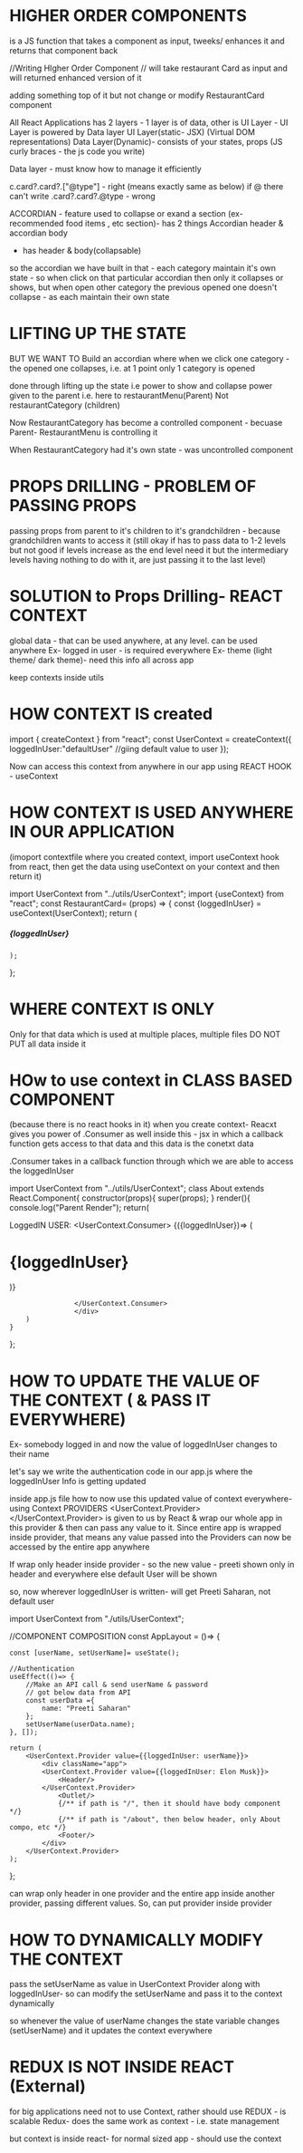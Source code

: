# HIGHER ORDER COMPONENTS

is a JS function that takes a component as input, tweeks/ enhances it and returns that component back

//Writing HIgher Order Component
// will take restaurant Card as input and will returned enhanced version of it

adding something top of it but not change or modify RestaurantCard component


All React Applications has 2 layers - 1 layer is of data, other is UI Layer - UI Layer is powered by Data layer
UI Layer(static- JSX) (Virtual DOM representations)
Data Layer(Dynamic)- consists of your states, props (JS curly braces - the js code you write)

Data layer - must know how to manage it efficiently

c.card?.card?.["@type"] - right (means exactly same as below)
if @ there can't write .card?.card?.@type - wrong 

ACCORDIAN - feature used to collapse or exand a section (ex- recommended food items , etc section)- has 2 things Accordian header & accordian body

- has header & body(collapsable)

so the accordian we have built in that - each category maintain it's own state - so when click on that particular accordian then only it collapses or shows, but when open other category the previous opened one doesn't collapse - as each maintain their own state

# LIFTING UP THE STATE
BUT WE WANT TO Build an accordian where when we click one category - the opened one collapses, i.e. at 1 point only 1 category is opened

done through lifting up the state
i.e power to show and collapse power given to the parent i.e. here to restaurantMenu(Parent) Not restaurantCategory (children)

Now RestaurantCategory has become a controlled component - becuase Parent- RestaurantMenu is controlling it


When RestaurantCategory had it's own state - was uncontrolled component

# PROPS DRILLING - PROBLEM OF PASSING PROPS
passing props from parent to it's children to it's grandchildren - because grandchildren wants to access it
(still okay if has to pass data to 1-2 levels but not good if levels increase as the end level need it but the intermediary levels having nothing to do with it, are just passing it to the last level)

# SOLUTION to Props Drilling- REACT CONTEXT 
global data - that can be used anywhere, at any level. 
can be used anywhere
Ex- logged in user - is required everywhere
Ex- theme (light theme/ dark theme)- need this info all across app

keep contexts inside utils

# HOW CONTEXT IS created

import { createContext } from "react";
const UserContext = createContext({
    loggedInUser:"defaultUser" //giing default value to user
});

Now can access this context from anywhere in our app using REACT HOOK - useContext


# HOW CONTEXT IS USED ANYWHERE IN OUR APPLICATION
(imoport contextfile where you created context, import useContext hook from react, then get the data using useContext on your context and then return it)


import UserContext from "../utils/UserContext";
import {useContext} from "react";
const RestaurantCard= (props) => {
    const {loggedInUser} = useContext(UserContext);
     return (
        <div className="m-4 p-4 w-[250px] h-[530px] bg-gray-100 rounded-lg hover:bg-gray-300">
            <h5 className="font-bold">{loggedInUser}</h5>
        </div>

    );

};

# WHERE CONTEXT IS ONLY
Only for that data which is used at multiple places, multiple files
DO NOT PUT all data inside it 

# HOw to use context in CLASS BASED COMPONENT
(because there is no react hooks in it)
when you create context- Reacxt gives you power of .Consumer as well
inside this - jsx in which a callback function gets access to that data and this data is the conetxt data

.Consumer takes in a callback function through which we are able to access the loggedInUser

import UserContext from "../utils/UserContext";
class About extends React.Component{
    constructor(props){
        super(props);
    }
render(){
        console.log("Parent Render");
        return(
                <div> LoggedIN USER: 
                    <UserContext.Consumer>
                        {({loggedInUser})=> (<h1>{loggedInUser}</h1>)}
                    
                    </UserContext.Consumer>
                    </div>
        )
    }
};

# HOW TO UPDATE THE VALUE OF THE CONTEXT ( & PASS IT EVERYWHERE)

Ex- somebody logged in and now the value of loggedInUser changes to their name

let's say we write the authentication code in our app.js where the loggedInUser Info is getting updated

inside app.js file 
how to now use this updated value of context everywhere- using Context PROVIDERS
<UserContext.Provider></UserContext.Provider> is given to us by React & wrap our whole app in this provider & then can pass any value to it. Since entire app is wrapped inside provider, that means any value passed into the Providers can now be accessed by the entire app anywhere

If wrap only header inside provider - so the new value - preeti shown only in header and everywhere else default User will be shown

so, now wherever loggedInUser is written- will get Preeti Saharan, not default user

import UserContext from "./utils/UserContext";


//COMPONENT COMPOSITION
const AppLayout = ()=> {

    const [userName, setUserName]= useState();

    //Authentication
    useEffect(()=> {
        //Make an API call & send userName & password
        // got below data from API
        const userData ={
            name: "Preeti Saharan"
        };
        setUserName(userData.name);
    }, []);

    return (
        <UserContext.Provider value={{loggedInUser: userName}}>
            <div className="app"> 
            <UserContext.Provider value={{loggedInUser: Elon Musk}}>
                <Header/>
            </UserContext.Provider>   
                <Outlet/>
                {/** if path is "/", then it should have body component */}
                {/** if path is "/about", then below header, only About compo, etc */}
                <Footer/>
            </div>
        </UserContext.Provider>
    );  

};

can wrap only header in one provider and the entire app inside another provider, passing different values. So, can put provider inside provider 


# HOW TO DYNAMICALLY MODIFY THE CONTEXT
pass the setUserName as value in UserContext Provider along with loggedInUser- so can modify the setUserName and pass it to the context dynamically
 
so whenever the value of userName changes the state variable changes (setUserName) and it updates the context everywhere







# REDUX IS NOT INSIDE REACT (External)
for big applications need not to use Context, rather should use REDUX - is scalable
Redux- does the same work as context - i.e. state management

but context is inside react- for normal sized app - should use the context